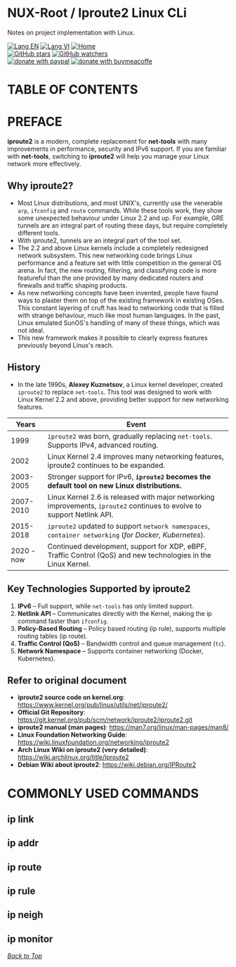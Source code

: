 # NUX-Root / Iproute2 Linux CLi
Notes on project implementation with Linux.

[![Lang EN](https://img.shields.io/badge/lang-en-green)](Iproute2-CLi.md)
[![Lang VI](https://img.shields.io/badge/lang-vi-yellow)](Iproute2-CLi.vi.md)
[![Home](https://img.shields.io/badge/Main-blue)](../README.md)<br/>
[![GitHub stars](https://img.shields.io/github/stars/quachdoduy/NUX-Root?logo=GitHub&style=flat&color=red)](https://github.com/quachdoduy/NUX-Root/stargazers)
[![GitHub watchers](https://img.shields.io/github/watchers/quachdoduy/NUX-Root?logo=GitHub&style=flat&color=blue)](https://github.com/quachdoduy/NUX-Root/watchers)<br/>
[![donate with paypal](https://img.shields.io/badge/Like_it%3F-Donate!-green?logo=githubsponsors&logoColor=orange&style=flat)](https://paypal.me/quachdoduy)
[![donate with buymeacoffe](https://img.shields.io/badge/Like_it%3F-Donate!-blue?logo=githubsponsors&logoColor=orange&style=flat)](https://buymeacoffee.com/quachdoduy)

# TABLE OF CONTENTS


# PREFACE
**iproute2** is a modern, complete replacement for **net-tools** with many improvements in performance, security and IPv6 support. If you are familiar with **net-tools**, switching to **iproute2** will help you manage your Linux network more effectively.

## Why iproute2?
- Most Linux distributions, and most UNIX's, currently use the venerable `arp`, `ifconfig` and `route` commands. While these tools work, they show some unexpected behaviour under Linux 2.2 and up. For example, GRE tunnels are an integral part of routing these days, but require completely different tools.
- With iproute2, tunnels are an integral part of the tool set.
- The 2.2 and above Linux kernels include a completely redesigned network subsystem. This new networking code brings Linux performance and a feature set with little competition in the general OS arena. In fact, the new routing, filtering, and classifying code is more featureful than the one provided by many dedicated routers and firewalls and traffic shaping products.
- As new networking concepts have been invented, people have found ways to plaster them on top of the existing framework in existing OSes. This constant layering of cruft has lead to networking code that is filled with strange behaviour, much like most human languages. In the past, Linux emulated SunOS's handling of many of these things, which was not ideal.
- This new framework makes it possible to clearly express features previously beyond Linux's reach.

## History
- In the late 1990s, **Alexey Kuznetsov**, a Linux kernel developer, created `iproute2` to replace `net-tools`. This tool was designed to work with Linux Kernel 2.2 and above, providing better support for new networking features.

| Years | Event |
|-------|------------------------------------------------------------------------------------|
| 1999  | `iproute2` was born, gradually replacing `net-tools`. Supports IPv4, advanced routing. |
| 2002  | Linux Kernel 2.4 improves many networking features, iproute2 continues to be expanded. |
| 2003-2005 | Stronger support for IPv6, **`iproute2` becomes the default tool on new Linux distributions.** |
| 2007-2010 | Linux Kernel 2.6 is released with major networking improvements, `iproute2` continues to evolve to support Netlink API. |
| 2015-2018 | `iproute2` updated to support `network namespaces`, `container networking` (*for Docker, Kubernetes*). |
| 2020 - now | Continued development, support for XDP, eBPF, Traffic Control (QoS) and new technologies in the Linux Kernel. |

## Key Technologies Supported by iproute2
1. **IPv6** – Full support, while `net-tools` has only limited support.
2. **Netlink API** – Communicates directly with the Kernel, making the ip command faster than `ifconfig`.
3. **Policy-Based Routing** – Policy based routing (ip rule), supports multiple routing tables (ip route).
4. **Traffic Control (QoS)** – Bandwidth control and queue management (`tc`).
5. **Network Namespace** – Supports container networking (Docker, Kubernetes).

## Refer to original document
- **iproute2 source code on kernel.org**: https://www.kernel.org/pub/linux/utils/net/iproute2/
- **Official Git Repository**:  https://git.kernel.org/pub/scm/network/iproute2/iproute2.git
- **iproute2 manual (man pages)**: https://man7.org/linux/man-pages/man8/
- **Linux Foundation Networking Guide**: https://wiki.linuxfoundation.org/networking/iproute2
- **Arch Linux Wiki on iproute2 (very detailed)**: https://wiki.archlinux.org/title/Iproute2
- **Debian Wiki about iproute2**: https://wiki.debian.org/IPRoute2

# COMMONLY USED COMMANDS

## ip link

## ip addr

## ip route

## ip rule

## ip neigh

## ip monitor

*[Back to Top](#nux-root--iproute2-linux-cli)*